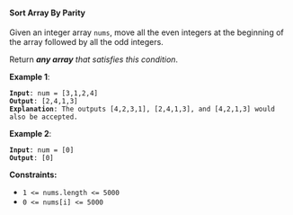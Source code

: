 #### Sort Array By Parity

Given an integer array  `nums`, move all the even integers at the beginning of the array followed by all the odd integers.

Return  _**any array**  that satisfies this condition_.

**Example 1**:
<pre><code><b>Input</b>: num = [3,1,2,4]
<b>Output</b>: [2,4,1,3]
<b>Explanation</b>: The outputs [4,2,3,1], [2,4,1,3], and [4,2,1,3] would also be accepted.
</code></pre>

**Example 2**:
<pre><code><b>Input</b>: num = [0]
<b>Output</b>: [0]
</code></pre>

**Constraints:**
- `1 <= nums.length <= 5000`
- `0 <= nums[i] <= 5000`

